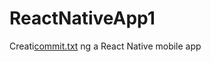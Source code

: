# ReactNativeApp1
Creati[commit.txt](https://github.com/git-gnana/ReactNativeApp/files/8853887/commit.txt)
ng a React Native mobile app
